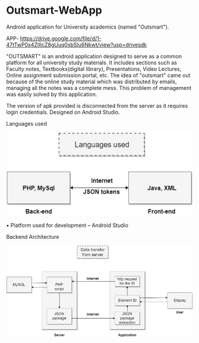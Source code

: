 # Outsmart-WebApp
Android application for University academics (named "Outsmart").

APP- https://drive.google.com/file/d/1-47tTwP0x4ZIIIcZ8gUuq0xbSlu6Nkwt/view?usp=drivesdk

"OUTSMART" is an android application designed to serve as a common platform for all university study materials.
It includes sections such as Faculty notes, Textbooks(digital library), Presentations, Video Lectures, Online assignment submission portal, etc. 
The idea of "outsmart" came out because of the online study material which was distributed by emails, managing all the notes was a complete mess.
This problem of management was easily solved by this application.

The version of apk provided is disconnected from the server as it requires login credentials.
Designed on Android Studio.


Languages used
       
![](img/lang.jpg)

•	Platform used for development – Android Studio

Backend Architecture

![](img/arch.jpg)
